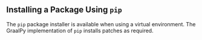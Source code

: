 <!-- ---
layout: learn
title: Installing a Package
permalink: /guides/installing_a_package/
--- -->

## Installing a Package Using `pip`

The `pip` package installer is available when using a virtual environment. 
The GraalPy implementation of `pip` installs patches as required. 